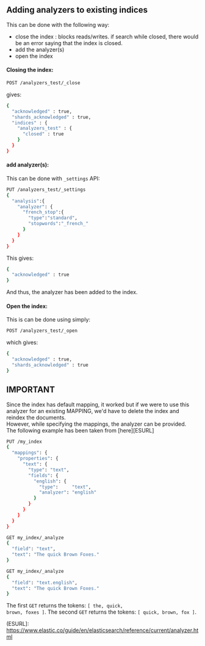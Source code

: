 ## Adding analyzers to existing indices

This can be done with the following way:
- close the index : blocks reads/writes. if search while closed, there would be an error saying that the index is closed.
- add the analyzer(s)
- open the index

#### Closing the index:
```sh
POST /analyzers_test/_close
```
gives:
```sh
{
  "acknowledged" : true,
  "shards_acknowledged" : true,
  "indices" : {
    "analyzers_test" : {
      "closed" : true
    }
  }
}
```
#### add analyzer(s):

This can be done with <code>\_settings</code> API:
```sh
PUT /analyzers_test/_settings
{
  "analysis":{
    "analyzer": {
      "french_stop":{
        "type":"standard",
        "stopwords":"_french_"
      }
    }
  }
}
```
This gives:
```sh
{
  "acknowledged" : true
}
```
And thus, the analyzer has been added to the index.

#### Open the index:
This is can be done using simply:
```sh
POST /analyzers_test/_open
```
which gives:
```sh
{
  "acknowledged" : true,
  "shards_acknowledged" : true
}
```

## **IMPORTANT**
Since the index has default mapping, it worked but if we were to use this analyzer for an existing MAPPING, we'd have to delete the index and reindex the documents.<br>
However, while specifying the mappings, the analyzer can be provided.<br>
The following example has been taken from [here][ESURL]
```sh
PUT /my_index
{
  "mappings": {
    "properties": {
      "text": { 
        "type": "text",
        "fields": {
          "english": { 
            "type":     "text",
            "analyzer": "english"
          }
        }
      }
    }
  }
}

GET my_index/_analyze 
{
  "field": "text",
  "text": "The quick Brown Foxes."
}

GET my_index/_analyze 
{
  "field": "text.english",
  "text": "The quick Brown Foxes."
}
```
The first <code>GET</code> returns the tokens: <code>\[ the, quick, brown, foxes ]</code>.
The second <code>GET</code> returns the tokens: <code>\[ quick, brown, fox ]</code>.

(ESURL]: <https://www.elastic.co/guide/en/elasticsearch/reference/current/analyzer.html>